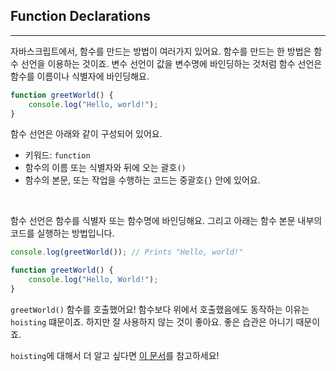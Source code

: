 ## Function Declarations
---
자바스크립트에서, 함수를 만드는 방법이 여러가지 있어요. 함수를 만드는 한 방법은 함수 선언을 이용하는 것이죠. 변수 선언이 값을 변수명에 바인딩하는 것처럼 함수 선언은 함수를 이름이나 식별자에 바인딩해요.
```javascript
function greetWorld() {
    console.log("Hello, world!");
}
```
함수 선언은 아래와 같이 구성되어 있어요.
- 키워드: `function`
- 함수의 이름 또는 식별자와 뒤에 오는 괄호`()`
- 함수의 본문, 또는 작업을 수행하는 코드는 중괄호`{}` 안에 있어요.

<br>

함수 선언은 함수를 식별자 또는 함수명에 바인딩해요. 그리고 아래는 함수 본문 내부의 코드를 실행하는 방법입니다.
```javascript
console.log(greetWorld()); // Prints "Hello, world!"

function greetWorld() {
    console.log("Hello, World!");
}
```
`greetWorld()` 함수를 호출했어요! 함수보다 위에서 호출했음에도 동작하는 이유는 `hoisting` 떄문이죠. 하지만 잘 사용하지 않는 것이 좋아요. 좋은 습관은 아니기 때문이죠.

`hoisting`에 대해서 더 알고 싶다면 [이 문서](https://developer.mozilla.org/en-US/docs/Glossary/Hoisting)를 참고하세요!